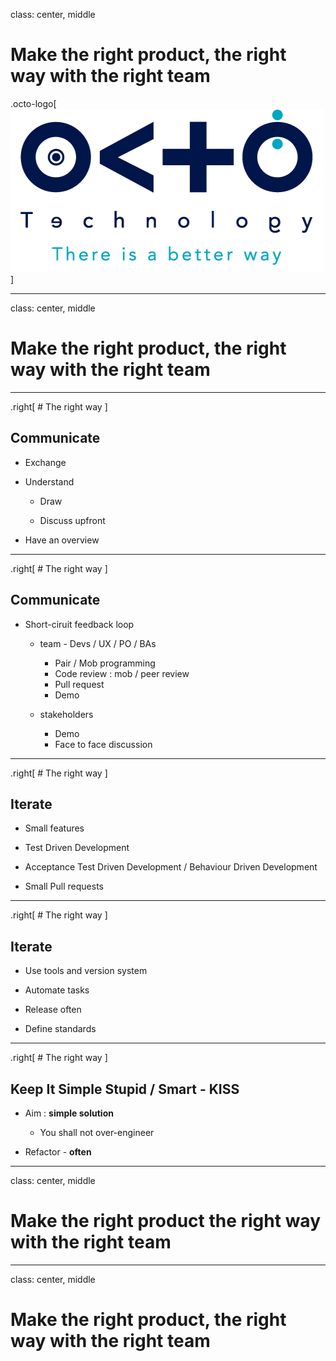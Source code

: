 
class: center, middle

# Make the right product, the right way with the right team
.octo-logo[![octo logo](./img/octo-logo.png)]

---
class: center, middle


# Make the right product, **the right way** with the right team

---

.right[
    # The right way
]

## Communicate

* Exchange

* Understand
    * Draw

    * Discuss upfront

* Have an overview

---

.right[
    # The right way
]

## Communicate

* Short-ciruit feedback loop

    * team - Devs / UX / PO / BAs
        * Pair / Mob programming
        * Code review : mob / peer review
        * Pull request
        * Demo

    * stakeholders
        * Demo
        * Face to face discussion

---

.right[
    # The right way
]

## Iterate

* Small features

* Test Driven Development

* Acceptance Test Driven Development / Behaviour Driven Development

* Small Pull requests


---

.right[
    # The right way
]

## Iterate

* Use tools and version system

* Automate tasks

* Release often

* Define standards

---

.right[
    # The right way
]

## Keep It Simple Stupid / Smart - KISS

* Aim : **simple solution**
    * You shall not over-engineer

* Refactor - **often**


---

class: center, middle

# **Make the right product** the right way with the right team

---
class: center, middle

# Make the right product, the right way **with the right team**

